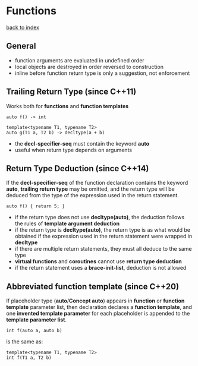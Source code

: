 # Functions
[back to index](../README.md)

## General
- function arguments are evaluated in undefined order
- local objects are destroyed in order reversed to construction
- inline before function return type is only a suggestion, not enforcement
  
## Trailing Return Type (since C++11)
Works both for **functions** and **function templates**
```
auto f() -> int

template<typename T1, typename T2>
auto g(T1 a, T2 b) -> decltype(a + b)
```
- the **decl-specifier-seq** must contain the keyword **auto**
- useful when return type depends on arguments
  
## Return Type Deduction (since C++14)

If the **decl-specifier-seq** of the function declaration contains the keyword **auto**, **trailing return type** may be omitted, and the return type   will be deduced from the type of the expression used in the return statement.
```
auto f() { return 5; }
```
- if the return type does not use **decltype(auto)**, the deduction follows the rules of **template argument deduction**
- if the return type is **decltype(auto)**, the return type is as what would be obtained if the expression used in the return statement were wrapped in **decltype**
- if there are multiple return statements, they must all deduce to the same type
- **virtual functions** and **coroutines** cannot use **return type deduction**
- if the return statement uses a **brace-init-list**, deduction is not allowed


## Abbreviated function template (since C++20)

If placeholder type (**auto**/**Concept auto**) appears in **function** or **function template** parameter list, then declaration declares a **function template**, and one **invented template parameter** for each placeholder is appended to the **template parameter list**.
```
int f(auto a, auto b)
```
is the same as:
```
template<typename T1, typename T2>
int f(T1 a, T2 b)
```